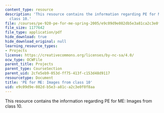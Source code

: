 ```yaml
---
content_type: resource
description: 'This resource contains the information regarding PE for ME: Images from
  class 10.'
file: /courses/pe-920-pe-for-me-spring-2005/e9c09d9e082db5e3a81ca2c3e0f0f8aa_MITPE_920S05_10.pdf
file_size: 1177642
file_type: application/pdf
hide_download: true
hide_download_original: null
learning_resource_types:
- Projects
license: https://creativecommons.org/licenses/by-nc-sa/4.0/
ocw_type: OCWFile
parent_title: Projects
parent_type: CourseSection
parent_uid: 2cfe5eb9-053d-ff75-413f-c153d48d9117
resourcetype: Document
title: 'PE for ME: Images from class 10'
uid: e9c09d9e-082d-b5e3-a81c-a2c3e0f0f8aa
---
```

This resource contains the information regarding PE for ME: Images from class 10.